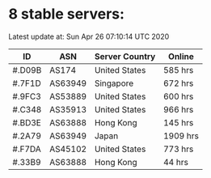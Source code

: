 # 8 stable servers:

Latest update at: Sun Apr 26 07:10:14 UTC 2020

| ID | ASN | Server Country | Online |
| -- | --- | -------------- | ------ |
| #.D09B | AS174 | United States | 585 hrs |
| #.7F1D | AS63949 | Singapore | 672 hrs |
| #.9FC3 | AS53889 | United States | 600 hrs |
| #.C348 | AS35913 | United States | 966 hrs |
| #.BD3E | AS63888 | Hong Kong | 145 hrs |
| #.2A79 | AS63949 | Japan | 1909 hrs |
| #.F7DA | AS45102 | United States | 773 hrs |
| #.33B9 | AS63888 | Hong Kong | 44 hrs |

